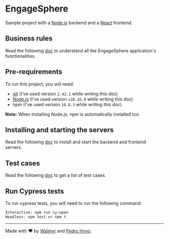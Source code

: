 # EngageSphere

Sample project with a [Node.js](https://nodejs.org/) backend and a [React](https://react.dev/) frontend.

## Business rules

Read the following [doc](./docs/Requirements.md) to understand all the EngageSphere application's functionalities.

## Pre-requirements

To run this project, you will need:

- [git](https://git-scm.com/downloads) (I've used version `2.42.1` while writing this doc)
- [Node.js](https://nodejs.org/en/) (I've used version `v20.16.0` while writing this doc)
- npm (I've used version `10.8.3` while writing this doc)

**Note:** When installing Node.js, npm is automatically installed too.

## Installing and starting the servers

Read the following [doc](./docs/TestEnvironment.md) to install and start the backend and frontend servers.

## Test cases

Read the following [doc](./docs/TestCases.md) to get a list of test cases.


## Run Cypress tests

To run cypress tests, you will need to run the following command:
```
Interactive: npm run cy:open
Headless: npm test or npm t
```
___

Made with ❤️ by [Walmyr](https://walmyr.dev) and [Pedro Hyvo]().
